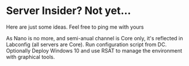 # Server Insider? Not yet... 

Here are just some ideas. Feel free to ping me with yours

As Nano is no more, and semi-anual channel is Core only, it's reflected in Labconfig (all servers are Core). Run configuration script from DC. Optionally Deploy Windows 10 and use RSAT to manage the environment with graphical tools.